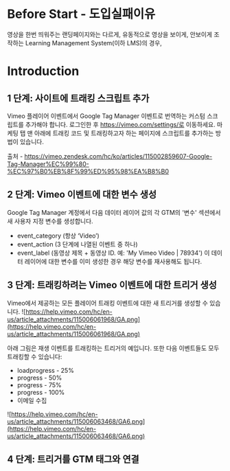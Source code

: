 # Before Start - 도입실패이유
영상을 한번 띄워주는 랜딩페이지와는 다르게, 유동적으로 영상을 보이게, 안보이게 조작하는 Learning Management System(이하 LMS)의 경우, 

# Introduction

## 1 단계: 사이트에 트래킹 스크립트 추가

Vimeo 플레이어 이벤트에서 Google Tag Manager 이벤트로 번역하는 커스텀 스크립트를 추가해야 합니다. 로그인한 후 https://vimeo.com/settings/로 이동하세요. 마케팅 탭 맨 아래에 트래킹 코드 및 트래킹하고자 하는 페이지에 스크립트를 추가하는 방법이 있습니다.

출처 - https://vimeo.zendesk.com/hc/ko/articles/115002859607-Google-Tag-Manager%EC%99%80-%EC%97%B0%EB%8F%99%ED%95%98%EA%B8%B0

## 2 단계: Vimeo 이벤트에 대한 변수 생성
Google Tag Manager 계정에서 다음 데이터 레이어 값의 각 GTM의 '변수' 섹션에서 새 사용자 지정 변수를 생성합니다.

- event_category (항상 ‘Video’)
- event_action (3 단계에 나열된 이벤트 중 하나)
- event_label (동영상 제목 + 동영상 ID. 예: 'My Vimeo Video | 78934')
이 데이터 레이어에 대한 변수를 이미 생성한 경우 해당 변수를 재사용해도 됩니다.

## 3 단계: 트래킹하려는 Vimeo 이벤트에 대한 트리거 생성
Vimeo에서 제공하는 모든 플레이어 트래킹 이벤트에 대한 새 트리거를 생성할 수 있습니다.
![https://help.vimeo.com/hc/en-us/article_attachments/115006061968/GA.png](https://help.vimeo.com/hc/en-us/article_attachments/115006061968/GA.png)

아래 그림은 재생 이벤트를 트래킹하는 트리거의 예입니다. 또한 다음 이벤트들도 모두 트래킹할 수 있습니다:
- loadprogress - 25%
- progress - 50%
- progress - 75%
- progress - 100%
- 이메일 수집

![https://help.vimeo.com/hc/en-us/article_attachments/115006063468/GA6.png](https://help.vimeo.com/hc/en-us/article_attachments/115006063468/GA6.png)

## 4 단계: 트리거를 GTM 태그와 연결
